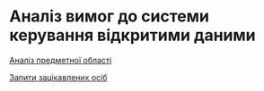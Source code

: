 # Аналіз вимог до системи керування відкритими даними

[Аналіз предметної області](Subject%20analysis.md)

[Запити зацікавлених осіб](Requirements.md)
